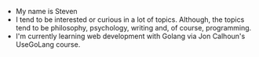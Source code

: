- My name is Steven
- I tend to be interested or curious in a lot of topics. Although, the topics tend to be philosophy, psychology, writing and, of course, programming.
- I'm currently learning web development with Golang via Jon Calhoun's UseGoLang course. 

<!---
Decedis/Decedis is a ✨ special ✨ repository because its `README.md` (this file) appears on your GitHub profile.
You can click the Preview link to take a look at your changes.
--->
